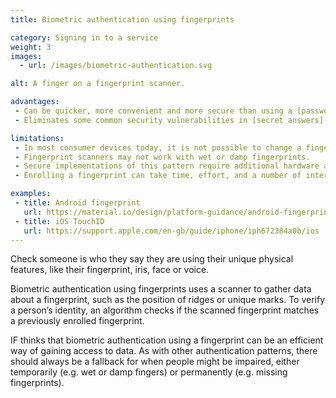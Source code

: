 ```yaml
---
title: Biometric authentication using fingerprints

category: Signing in to a service
weight: 3
images:
  - url: /images/biometric-authentication.svg

alt: A finger on a fingerprint scanner.

advantages:
 - Can be quicker, more convenient and more secure than using a [password](https://catalogue.projectsbyif.com/patterns/secret-answer/)
 - Eliminates some common security vulnerabilities in [secret answers](https://catalogue.projectsbyif.com/patterns/authentication-by-secret-answer/), including [brute-force attacks](https://en.wikipedia.org/wiki/Brute-force_attack) to guess a secret answer, or someone getting your secret answer after seeing you input it.

limitations:
 - In most consumer devices today, it is not possible to change a fingerprint in the event of [a data breach](https://www.theguardian.com/technology/2019/aug/14/major-breach-found-in-biometrics-system-used-by-banks-uk-police-and-defence-firms) in the same way you can change a password.
 - Fingerprint scanners may not work with wet or damp fingerprints.
 - Secure implementations of this pattern require additional hardware and software components. For example, Apple’s [Secure Enclave](https://www.apple.com/business/docs/site/iOS_Security_Guide.pdf) or a [Trusted Execution Environment](https://source.android.com/security/trusty) on a processor to store fingerprint data separate from other applications on device.
 - Enrolling a fingerprint can take time, effort, and a number of interactions. This has implications for user experience, including for [accessibility](https://www.ncbi.nlm.nih.gov/pmc/articles/PMC5864003/).

examples:
 - title: Android fingerprint
   url: https://material.io/design/platform-guidance/android-fingerprint.html
 - title: iOS TouchID
   url: https://support.apple.com/en-gb/guide/iphone/iph672384a0b/ios
---
```


Check someone is who they say they are using their unique physical features, like their fingerprint, iris, face or voice.

Biometric authentication using fingerprints uses a scanner to gather data about a fingerprint, such as the position of ridges or unique marks. To verify a person’s identity, an algorithm checks if the scanned fingerprint matches a previously enrolled fingerprint.

IF thinks that biometric authentication using a fingerprint can be an efficient way of gaining access to data. As with other authentication patterns, there should always be a fallback for when people might be impaired, either temporarily (e.g. wet or damp fingers) or permanently (e.g. missing fingerprints).
